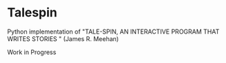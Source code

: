 # Talespin
Python implementation of "TALE-SPIN,     AN     INTERACTIVE    PROGRAM    THAT    WRITES     STORIES " (James    R.     Meehan) 

Work in Progress
